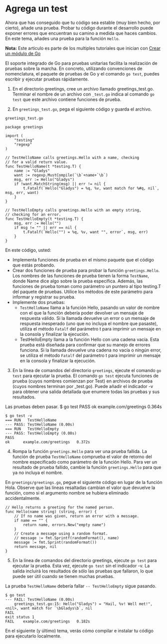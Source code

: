 # Agrega un test

Ahora que has conseguido que tu código sea estable (muy bien hecho, por cierto), añade una prueba. Probar tu código durante el desarrollo puede exponer errores que encuentran su camino a medida que haces cambios. En este tema, añades una prueba para la función `Hello`.

**Nota:** Este articulo es parte de los multiples tutoriales que inician con [Crear un módulo de Go](../2.1.Tutorial-Crear_un_modulo_de_go/README.md)

El soporte integrado de Go para pruebas unitarias facilita la realización de pruebas sobre la marcha. En concreto, utilizando convenciones de nomenclatura, el paquete de pruebas de Go y el comando `go test`, puedes escribir y ejecutar pruebas rápidamente.

1. En el directorio greetings, cree un archivo llamado greetings_test.go.
Terminar el nombre de un archivo con `_test.go` indica al comando `go test` que este archivo contiene funciones de prueba.

2. En `greetings_test.go`, pega el siguiente código y guarda el archivo.

`greetings_test.go`

    package greetings

    import (
        "testing"
        "regexp"
    )

    // TestHelloName calls greetings.Hello with a name, checking
    // for a valid return value.
    func TestHelloName(t *testing.T) {
        name := "Gladys"
        want := regexp.MustCompile(`\b`+name+`\b`)
        msg, err := Hello("Gladys")
        if !want.MatchString(msg) || err != nil {
            t.Fatalf(`Hello("Gladys") = %q, %v, want match for %#q, nil`, msg, err, want)
        }
    }

    // TestHelloEmpty calls greetings.Hello with an empty string,
    // checking for an error.
    func TestHelloEmpty(t *testing.T) {
        msg, err := Hello("")
        if msg != "" || err == nil {
            t.Fatalf(`Hello("") = %q, %v, want "", error`, msg, err)
        }
    }

En este código, usted:

- Implementa funciones de prueba en el mismo paquete que el código que estás probando.
- Crear dos funciones de prueba para probar la función `greetings.Hello`. Los nombres de las funciones de prueba tienen la forma `TestName`, donde Name dice algo sobre la prueba específica. Además, las funciones de prueba toman como parámetro un puntero al tipo testing.T del paquete de pruebas. Utilice los métodos de este parámetro para informar y registrar su prueba.
- Implemente dos pruebas:
  - `TestHelloName` llama a la función Hello, pasando un valor de nombre con el que la función debería poder devolver un mensaje de respuesta válido. Si la llamada devuelve un error o un mensaje de respuesta inesperado (uno que no incluya el nombre que pasaste), utiliza el método `Fatalf` del parámetro t para imprimir un mensaje en la consola y finalizar la ejecución.
  - TestHelloEmpty llama a la función Hello con una cadena vacía. Esta prueba está diseñada para confirmar que su manejo de errores funciona. Si la llamada devuelve una cadena no vacía o ningún error, se utiliza el método `Fatalf` del parámetro t para imprimir un mensaje en la consola y finalizar la ejecución.

3. En la línea de comandos del directorio `greetings`, ejecute el comando `go test` para ejecutar la prueba.
El comando `go test` ejecuta funciones de prueba (cuyos nombres comienzan por Test) en archivos de prueba (cuyos nombres terminan por _test.go). Puede añadir el indicador -v para obtener una salida detallada que enumere todas las pruebas y sus resultados.

  Las pruebas deben pasar.
    $ go test
    PASS
    ok      example.com/greetings   0.364s

    $ go test -v
    === RUN   TestHelloName
    --- PASS: TestHelloName (0.00s)
    === RUN   TestHelloEmpty
    --- PASS: TestHelloEmpty (0.00s)
    PASS
    ok      example.com/greetings   0.372s

4. Rompa la función `greetings.Hello` para ver una prueba fallida.
La función de prueba `TestHelloName` comprueba el valor de retorno del nombre especificado como parámetro de la función Hello. Para ver un resultado de prueba fallido, cambie la función `greetings.Hello` para que ya no incluya el nombre.

En `greetings/greetings.go`, pegue el siguiente código en lugar de la función Hola. Observe que las líneas resaltadas cambian el valor que devuelve la función, como si el argumento nombre se hubiera eliminado accidentalmente.

    // Hello returns a greeting for the named person.
    func Hello(name string) (string, error) {
        // If no name was given, return an error with a message.
        if name == "" {
            return name, errors.New("empty name")
        }
        // Create a message using a random format.
        // message := fmt.Sprintf(randomFormat(), name)
        message := fmt.Sprint(randomFormat())
        return message, nil
    }

5. En la línea de comandos del directorio greetings, ejecute `go test` para ejecutar la prueba.
Esta vez, ejecute `go test` sin el indicador -v. La salida incluirá los resultados de sólo las pruebas que fallaron, lo que puede ser útil cuando se tienen muchas pruebas. 

La prueba `TestHelloName` debería fallar `-- TestHelloEmpty` sigue pasando.

    $ go test
    --- FAIL: TestHelloName (0.00s)
        greetings_test.go:15: Hello("Gladys") = "Hail, %v! Well met!", <nil>, want match for `\bGladys\b`, nil
    FAIL
    exit status 1
    FAIL    example.com/greetings   0.182s

En el siguiente (y último) tema, verás cómo compilar e instalar tu código para ejecutarlo localmente.